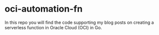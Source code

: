 # oci-automation-fn

In this repo you will find the code supporting my blog posts on creating a serverless function in Oracle Cloud (OCI) in Go.

